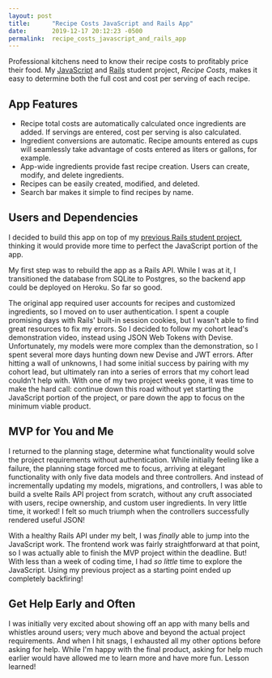 ```yaml
---
layout: post
title:      "Recipe Costs JavaScript and Rails App"
date:       2019-12-17 20:12:23 -0500
permalink:  recipe_costs_javascript_and_rails_app
---
```



Professional kitchens need to know their recipe costs to profitably price their food. My [JavaScript](https://github.com/aparkening/recipe_costs_frontend) and [Rails](https://github.com/aparkening/recipe_costs_api) student project, _Recipe Costs_, makes it easy to determine both the full cost and cost per serving of each recipe.
 
## App Features
- Recipe total costs are automatically calculated once ingredients are added. If servings are entered, cost per serving is also calculated.
- Ingredient conversions are automatic. Recipe amounts entered as cups will seamlessly take advantage of costs entered as liters or gallons, for example.
- App-wide ingredients provide fast recipe creation. Users can create, modify, and delete ingredients.
- Recipes can be easily created, modified, and deleted.
- Search bar makes it simple to find recipes by name.

## Users and Dependencies
I decided to build this app on top of my [previous Rails student project](https://github.com/aparkening/recipe_costs), thinking it would provide more time to perfect the JavaScript portion of the app.

My first step was to rebuild the app as a Rails API. While I was at it, I transitioned the database from SQLite to Postgres, so the backend app could be deployed on Heroku. So far so good.

The original app required user accounts for recipes and customized ingredients, so I moved on to user authentication. I spent a couple promising days with Rails' built-in session cookies, but I wasn't able to find great resources to fix my errors. So I decided to follow my cohort lead's demonstration video, instead using JSON Web Tokens with Devise. Unfortunately, my models were more complex than the demonstration, so I spent several more days hunting down new Devise and JWT errors. After hitting a wall of unknowns, I had some initial success by pairing with my cohort lead, but ultimately ran into a series of errors that my cohort lead couldn't help with. With one of my two project weeks gone, it was time to make the hard call: continue down this road without yet starting the JavaScript portion of the project, or pare down the app to focus on the minimum viable product.

## MVP for You and Me
I returned to the planning stage, determine what functionality would solve the project requirements without authentication. While initially feeling like a failure, the planning stage forced me to focus, arriving at elegant functionality with only five data models and three controllers. And instead of incrementally updating my models, migrations, and controllers, I was able to build a svelte Rails API project from scratch, without any cruft associated with users, recipe ownership, and custom user ingredients. In very little time, it worked! I felt so much triumph when the controllers successfully rendered useful JSON! 

With a healthy Rails API under my belt, I was _finally_ able to jump into the JavaScript work. The frontend work was fairly straightforward at that point, so I was actually able to finish the MVP project within the deadline. But! With less than a week of coding time, I had _so little_ time to explore the JavaScript. Using my previous project as a starting point ended up completely backfiring!

## Get Help Early and Often
I was initially very excited about showing off an app with many bells and whistles around users; very much above and beyond the actual project requirements. And when I hit snags, I exhausted all my other options before asking for help. While I'm happy with the final product, asking for help much earlier would have allowed me to learn more and have more fun. Lesson learned!
